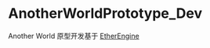 # AnotherWorldPrototype_Dev

Another World 原型开发基于 [EtherEngine](https://github.com/EtherProject/EtherEngine)
